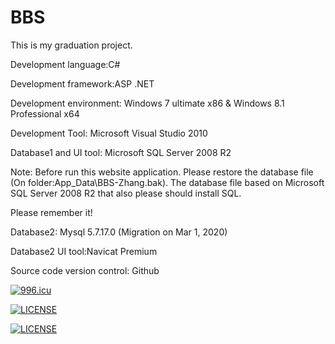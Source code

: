 # BBS

This is my graduation project.

Development language:C#

Development framework:ASP .NET

Development environment: Windows 7 ultimate x86 & Windows 8.1 Professional x64

Development Tool: Microsoft Visual Studio 2010

Database1 and UI tool: Microsoft SQL Server 2008 R2 

Note: Before run this website application. Please restore the database file (On folder:App_Data\BBS-Zhang.bak). 
The database file based on Microsoft SQL Server 2008 R2 that also please should install SQL.

Please remember it!

Database2: Mysql 5.7.17.0 (Migration on Mar 1, 2020)

Database2 UI tool:Navicat Premium 

Source code version control: Github

<a href="https://996.icu"><img src="https://img.shields.io/badge/link-996.icu-red.svg" alt="996.icu"></a>

[![LICENSE](https://img.shields.io/badge/license-Anti%20996-blue.svg)](https://github.com/996icu/996.ICU/blob/master/LICENSE)

[![LICENSE](https://img.shields.io/badge/license-Anti%20996-blue.svg)](https://github.com/996icu/996.ICU/blob/master/LICENSE_CN)

